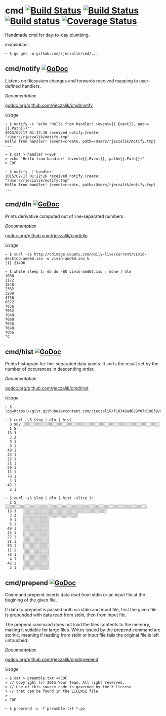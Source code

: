 cmd [![Build Status](https://img.shields.io/travis/rjeczalik/cmd/master.svg)](https://travis-ci.org/rjeczalik/cmd "linux_amd64") [![Build Status](https://img.shields.io/travis/rjeczalik/cmd/osx.svg)](https://travis-ci.org/rjeczalik/cmd "darwin_amd64") [![Build status](https://img.shields.io/appveyor/ci/rjeczalik/cmd.svg)](https://ci.appveyor.com/project/rjeczalik/cmd "windows_amd64") [![Coverage Status](https://img.shields.io/coveralls/rjeczalik/cmd/master.svg)](https://coveralls.io/r/rjeczalik/cmd?branch=master)
=====

Handmade cmd for day-to-day plumbing.

*Installation*

```
~ $ go get -u github.com/rjeczalik/cmd/...
```

## cmd/notify [![GoDoc](https://godoc.org/github.com/rjeczalik/cmd/notify?status.png)](https://godoc.org/github.com/rjeczalik/cmd/notify)

Listens on filesystem changes and forwards received mapping to user-defined handlers.

*Documentation*

[godoc.org/github.com/rjeczalik/cmd/notify](http://godoc.org/github.com/rjeczalik/cmd/notify)

*Usage*

```
~ $ notify -c 'echo "Hello from handler! (event={{.Event}}, path={{.Path}})"'
2015/02/17 01:17:40 received notify.Create: "/Users/rjeczalik/notify.tmp"
Hello from handler! (event=create, path=/Users/rjeczalik/notify.tmp)
...
```
```
~ $ cat > handler <<EOF
> echo "Hello from handler! (event={{.Event}}, path={{.Path}})"
> EOF

~ $ notify -f handler
2015/02/17 01:22:26 received notify.Create: "/Users/rjeczalik/notify.tmp"
Hello from handler! (event=create, path=/Users/rjeczalik/notify.tmp)
...
```

## cmd/dln [![GoDoc](https://godoc.org/github.com/rjeczalik/cmd/dln?status.png)](https://godoc.org/github.com/rjeczalik/cmd/dln)

Prints derivative computed out of line-separated numbers.

*Documentation*

[godoc.org/github.com/rjeczalik/cmd/dln](http://godoc.org/github.com/rjeczalik/cmd/dln)

*Usage*

```
~ $ curl -sS http://cdimage.ubuntu.com/daily-live/current/vivid-desktop-amd64.iso -o vivid-amd64.iso &
[1] 21496
```
```
~ $ while sleep 1; do du -BK vivid-amd64.iso ; done | dln
1008
1172
1548
2332
3200
4756
6572
7056
7052
7048
7060
7036
7048
7056
^C
```

## cmd/hist [![GoDoc](https://godoc.org/github.com/rjeczalik/cmd/hist?status.png)](https://godoc.org/github.com/rjeczalik/cmd/hist)

Prints histogram for line-separated data points. It sorts the result set by the number of occurances in descending order.

*Documentation*

[godoc.org/github.com/rjeczalik/cmd/hist](http://godoc.org/github.com/rjeczalik/cmd/hist)

*Usage*

```
~ $ log=https://gist.githubusercontent.com/rjeczalik/f18349ad629f07d19839/raw/b8089282fdd5a8ea8589fe33bc88cc6d29db7026/lazyvm.log
```
```
~ $ curl -sS $log | dln | hist
  0	962	░░░░░░░░░░░░░░░░░░░░░░░░░░░░░░░░░░░░░░░░░░░░░░░░░░░░░░░░░░░░░░
  1	5	
 18	3	
  3	2	
  9	1	
  6	1	
 49	1	
 23	1	
 22	1	
 21	1	
 59	1	
 11	1	
 78	1	
  4	1	
 42	1	
  2	1
```
```
~ $ curl -sS $log | dln | hist -slice 1:
  1	5	░░░░░░░░░░░░░░░░░░░░░░░░░░░░░░░░░░░░░░░░░░░░░░░░░░░░░░░░░░░░░░░░
 18	3	░░░░░░░░░░░░░░░░░░░░░░░░░░░░░░░░░░░░░░
  3	2	░░░░░░░░░░░░░░░░░░░░░░░░░
  9	1	░░░░░░░░░░░░
  6	1	░░░░░░░░░░░░
 49	1	░░░░░░░░░░░░
 23	1	░░░░░░░░░░░░
 22	1	░░░░░░░░░░░░
 21	1	░░░░░░░░░░░░
 59	1	░░░░░░░░░░░░
 11	1	░░░░░░░░░░░░
 78	1	░░░░░░░░░░░░
  4	1	░░░░░░░░░░░░
 42	1	░░░░░░░░░░░░
  2	1	░░░░░░░░░░░░
```

## cmd/prepend [![GoDoc](https://godoc.org/github.com/rjeczalik/cmd/prepend?status.png)](https://godoc.org/github.com/rjeczalik/cmd/prepend)

Command prepend inserts data read from stdin or an input file at the
begining of the given file.

If data to prepend is passed both via stdin and input file, first the
given file is prepended with data read from stdin, then from input file.

The prepend command does not load the files contents to the memory,
making it suitable for large files. Writes issued by the prepend command
are atomic, meaning if reading from stdin or input file fails the
original file is left untouched.

*Documentation*

[godoc.org/github.com/rjeczalik/cmd/prepend](http://godoc.org/github.com/rjeczalik/cmd/prepend)

*Usage*

```
~ $ cat > preamble.txt <<EOF
> // Copyright (c) 2015 Your Team. All right reserved.
> // Use of this source code is governed by the X license
> // that can be found in the LICENSE file
>
> EOF

~ $ preprend -u -f preamble.txt *.go
```
